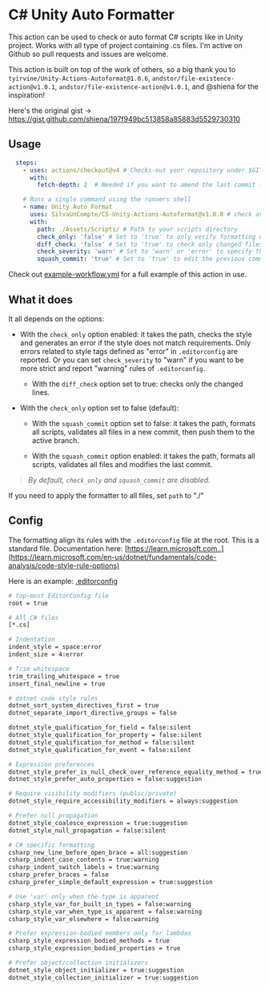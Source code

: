 # C# Unity Auto Formatter

This action can be used to check or auto format C# scripts like in Unity project. Works with all type of project containing .cs files.
I'm active on Github so pull requests and issues are welcome.

This action is built on top of the work of others, so a big thank you to `tyirvine/Unity-Actions-Autoformat@1.0.6`, `andstor/file-existence-action@v1.0.1`, `andstor/file-existence-action@v1.0.1`, and @shiena for the inspiration!

Here's the original gist → https://gist.github.com/shiena/197f949bc513858a85883d5529730310

## Usage

```yaml
  steps:
    - uses: actions/checkout@v4 # Checks-out your repository under $GITHUB_WORKSPACE, so your job can access it
      with:
        fetch-depth: 2  # Needed if you want to amend the last commit (e.g. for squash commits)

    # Runs a single command using the runners shell
    - name: Unity Auto Format
      uses: SilvaUnCompte/CS-Unity-Actions-Autoformat@v1.0.0 # check available version before using
      with:
        path: ./Assets/Scripts/ # Path to your scripts directory
        check_only: 'false' # Set to 'true' to only verify formatting without making changes (true|false, default: 'false')
        diff_check: 'false' # Set to 'true' to check only changed files, 'false' to check all files (true|false, default: 'false')
        check_severity: 'warn' # Set to 'warn' or 'error' to specify the severity of style checks (warn|error, default: 'error')
        squash_commit: 'true' # Set to 'true' to edit the previous commit instead of creating a new one (true|false, default: 'false')
```
Check out [example-workflow.yml](example-workflow.yml) for a full example of this action in use.

## What it does
It all depends on the options:

- With the `check_only` option enabled: it takes the path, checks the style and generates an error if the style does not match requirements. Only errors related to style tags defined as "error" in `.editorconfig` are reported. Or you can set `check_severity` to "warn" if you want to be more strict and report "warning" rules of `.editorconfig`.

  - With the `diff_check` option set to true: checks only the changed lines.

- With the `check_only` option set to false (default):

  - With the `squash_commit` option set to false: it takes the path, formats all scripts, validates all files in a new commit, then push them to the active branch.

  - With the `squash_commit` option enabled: it takes the path, formats all scripts, validates all files and modifies the last commit.

> *By default, `check_only` and `squash_commit` are disabled.*

If you need to apply the formatter to all files, set `path` to "./"

## Config
The formatting align its rules with the `.editorconfig` file at the root. This is a standard file. Documentation here: [https://learn.microsoft.com..](https://learn.microsoft.com/en-us/dotnet/fundamentals/code-analysis/code-style-rule-options)

Here is an example: [.editorconfig](./example-.editorconfig)
```bash
# top-most EditorConfig file
root = true

# All C# files
[*.cs]

# Indentation
indent_style = space:error
indent_size = 4:error

# Trim whitespace
trim_trailing_whitespace = true
insert_final_newline = true

# dotnet code style rules
dotnet_sort_system_directives_first = true
dotnet_separate_import_directive_groups = false

dotnet_style_qualification_for_field = false:silent
dotnet_style_qualification_for_property = false:silent
dotnet_style_qualification_for_method = false:silent
dotnet_style_qualification_for_event = false:silent

# Expression preferences
dotnet_style_prefer_is_null_check_over_reference_equality_method = true:none
dotnet_style_prefer_auto_properties = false:suggestion

# Require visibility modifiers (public/private)
dotnet_style_require_accessibility_modifiers = always:suggestion

# Prefer null propagation
dotnet_style_coalesce_expression = true:suggestion
dotnet_style_null_propagation = false:silent

# C# specific formatting
csharp_new_line_before_open_brace = all:suggestion
csharp_indent_case_contents = true:warning
csharp_indent_switch_labels = true:warning
csharp_prefer_braces = false
csharp_prefer_simple_default_expression = true:suggestion

# Use 'var' only when the type is apparent
csharp_style_var_for_built_in_types = false:warning
csharp_style_var_when_type_is_apparent = false:warning
csharp_style_var_elsewhere = false:warning

# Prefer expression-bodied members only for lambdas
csharp_style_expression_bodied_methods = true
csharp_style_expression_bodied_properties = true

# Prefer object/collection initializers
dotnet_style_object_initializer = true:suggestion
dotnet_style_collection_initializer = true:suggestion
```

